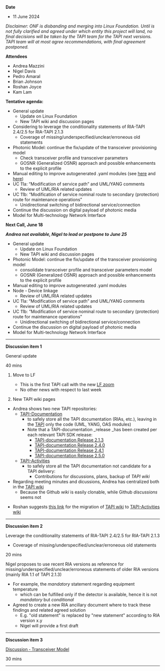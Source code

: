 **Date**
- 11 June 2024

_Disclaimer:_
_ONF is disbanding and merging into Linux Foundation._
_Until is not fully clarified and agreed under which entity this project will land,_
_no final decisions will be taken by the TAPI team for the TAPI next versions._
_TAPI team will at most agree recommendations, with final agreement postponed._

**Attendees**
- Andrea Mazzini
- Nigel Davis
- Pedro Amaral
- Brian Johnson
- Roshan Joyce
- Kam Lam


**Tentative agenda:**

- General update
  + Update on Linux Foundation
  + New TAPI wiki and discussion pages
- Considering to leverage the conditionality statements of RIA-TAPI 2.4/2.5 for RIA-TAPI 2.1.3
  + Coverage of missing/underspecified/unclear/erroneous old statements
- Photonic Model: continue the fix/update of the transceiver provisioning model
  + Check transceiver profile and transceiver parameters
  + GOSNR (Generalized OSNR) approach and possible enhancements to the explicit profile
- Manual editing to improve autogenerated .yaml modules (see [here](https://github.com/Open-Network-Models-and-Interfaces-ONMI/TAPI/tree/tapi-2.1.3-fixes) and [here](https://github.com/Open-Network-Models-and-Interfaces-ONMI/TAPI/releases/tag/v2.1.4))
- UC 11a: “Modification of service path” and UML/YANG comments
  + Review of UML/RIA related updates
- UC 11b: “Modification of service nominal route to secondary (protection) route for maintenance operations”
  + Unidirectional switching of bidirectional service/connection
- Continue the discussion on digital payload of photonic media
- Model for Multi-technology Network Interface


**Next Call, June 18**

**_Andrea not available, Nigel to lead or postpone to June 25_**

- General update
  + Update on Linux Foundation
  + New TAPI wiki and discussion pages
- Photonic Model: continue the fix/update of the transceiver provisioning model
  + consolidate transceiver profile and transceiver parameters model
  + GOSNR (Generalized OSNR) approach and possible enhancements to the explicit profile
- Manual editing to improve autogenerated .yaml modules
- Node - Device linkage
  + Review of UML/RIA related updates
- UC 11a: “Modification of service path” and UML/YANG comments
  + Review of UML/RIA related updates
- UC 11b: “Modification of service nominal route to secondary (protection) route for maintenance operations”
  + Unidirectional switching of bidirectional service/connection
- Continue the discussion on digital payload of photonic media
- Model for Multi-technology Network Interface


-------------------------------------------------------------------------------------
**Discussion item 1**

General update

40 mins

1) Move to LF
   + This is the first TAPI call with the new [LF zoom](https://zoom-lfx.platform.linuxfoundation.org/meeting/93452173395?password=985233ee-c9c6-4bd1-bb54-5b2a5acd622c)
   + No other news with respect to last week

2) New TAPI wiki pages
  + Andrea shows two new TAPI repositories:
    - [TAPI-Documentation](https://github.com/Open-Network-Models-and-Interfaces-ONMI/TAPI-Documentation)
      + to safely store all the TAPI documentation (RIAs, etc.), leaving in the [TAPI](https://github.com/Open-Network-Models-and-Interfaces-ONMI/TAPI) only the code (UML, YANG, OAS modules)
      + Note that a TAPI-documentation _release _has been created per each relevant TAPI SDK release:
        - [TAPI-documentation Release 2.1.3](https://github.com/Open-Network-Models-and-Interfaces-ONMI/TAPI-Documentation/releases/tag/v2.1.3)
        - [TAPI-documentation Release 2.4.0](https://github.com/Open-Network-Models-and-Interfaces-ONMI/TAPI-Documentation/releases/tag/v2.4.0)
        - [TAPI-documentation Release 2.4.1](https://github.com/Open-Network-Models-and-Interfaces-ONMI/TAPI-Documentation/releases/tag/v2.4.1)
        - [TAPI-documentation Release 2.5.0](https://github.com/Open-Network-Models-and-Interfaces-ONMI/TAPI-Documentation/releases/tag/v2.5.0)
    - [TAPI-Activities](https://github.com/Open-Network-Models-and-Interfaces-ONMI/TAPI-Activities)
      + to safely store all the TAPI documentation not candidate for a TAPI delivery:
        - Contributions for discussions, plans, backup of _TAPI wiki_
  + Regarding meeting minutes and dicussions, Andrea has centralized both in the [TAPI wiki](https://github.com/Open-Network-Models-and-Interfaces-ONMI/TAPI/wiki)
    - Because the Github _wiki_ is easily clonable, while Github _discussions_ seems not
  - Roshan suggests [this link](https://til.simonwillison.net/github/migrate-github-wiki) for the migration of [TAPI wiki](https://github.com/Open-Network-Models-and-Interfaces-ONMI/TAPI/wiki) to [TAPI-Activities wiki](https://github.com/Open-Network-Models-and-Interfaces-ONMI/TAPI-Activities/wiki)

-------------------------------------------------------------------------------------
**Discussion item 2**

Leverage the conditionality statements of RIA-TAPI 2.4/2.5 for RIA-TAPI 2.1.3
  + Coverage of missing/underspecified/unclear/erroneous old statements

20 mins

Nigel proposes to use recent RIA versions as reference for missing/underspecified/unclear/erroneous statements of older RIA versions (mainly RIA 1.1 of TAPI 2.1.3)
- For example, the _mandatory_ statement regarding equipment temperature
  + which can be fulfilled only if the detector is available, hence it is not _mandatory_ but _conditional_
- Agreed to create a new RIA ancillary document where to track these findings and related agreed solution
  + E.g. "old statement" is replaced by "new statement" according to RIA version x.y
  + Nigel will provide a first draft

-------------------------------------------------------------------------------------
**Discussion item 3**

[Discussion ‐ Transceiver Model](https://github.com/Open-Network-Models-and-Interfaces-ONMI/TAPI/wiki/Discussion-%E2%80%90-Transceiver-Model)

30 mins

-------------------------------------------------------------------------------------